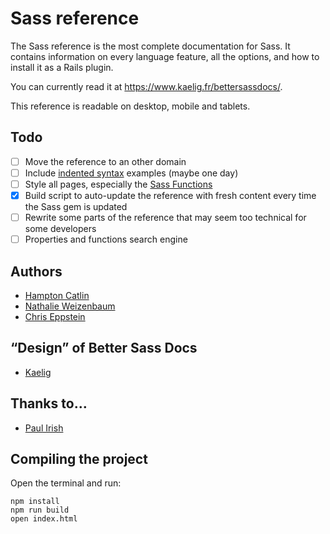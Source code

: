 # Sass reference

The Sass reference is the most complete documentation for Sass. It contains information on every language feature, all the options, and how to install it as a Rails plugin.

You can currently read it at <https://www.kaelig.fr/bettersassdocs/>.

This reference is readable on desktop, mobile and tablets.

## Todo

- [ ] Move the reference to an other domain
- [ ] Include [indented syntax](http://sass-lang.com/docs/yardoc/file.INDENTED_SYNTAX.html) examples (maybe one day)
- [ ] Style all pages, especially the [Sass Functions](http://sass-lang.com/docs/yardoc/Sass/Script/Functions.html "Module: Sass::Script::Functions")
- [x] Build script to auto-update the reference with fresh content every time the Sass gem is updated
- [ ] Rewrite some parts of the reference that may seem too technical for some developers
- [ ] Properties and functions search engine

## Authors

- [Hampton Catlin](http://hamptoncatlin.com)
- [Nathalie Weizenbaum](http://nex-3.com)
- [Chris Eppstein](http://chriseppstein.github.com)

## “Design” of Better Sass Docs

- [Kaelig](http://www.kaelig.fr)

## Thanks to…

- [Paul Irish](https://github.com/paulirish)

## Compiling the project

Open the terminal and run:

```
npm install
npm run build
open index.html
```
